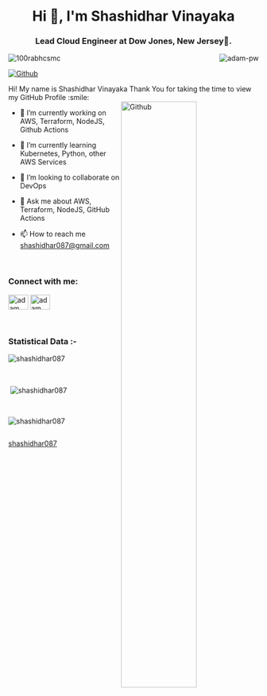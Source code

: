 <h1 align="center">Hi 👋, I'm Shashidhar Vinayaka</h1>
<h3 align="center">Lead Cloud Engineer at Dow Jones, New Jersey🌟.</h3>


<p><img align="right" src="https://github.com/Adam-pw/Adam-pw/blob/main/animation_500_kxa883sd.gif" alt="adam-pw" /></p>


<p align="left"> <img src="https://komarev.com/ghpvc/?username=shashidhar087&label=Profile%20views&color=0e75b6&style=flat" alt="100rabhcsmc" /> </p>

[![Github](https://img.shields.io/github/followers/shashidhar087?label=Follow&style=social)](https://github.com/shashidhar087)

<div size='20px'> Hi! My name is Shashidhar Vinayaka Thank You for taking the time to view my GitHub Profile :smile: 
</div>

<img width="55%" align="right" alt="Github" src="https://raw.githubusercontent.com/onimur/.github/master/.resources/git-header.svg" />

- 🔭 I’m currently working on  AWS, Terraform, NodeJS, Github Actions
  
- 🌱 I’m currently learning Kubernetes, Python, other AWS Services
  
- 👯 I’m looking to collaborate on DevOps
  
- 💬 Ask me about AWS, Terraform, NodeJS, GitHub Actions

- 📫 How to reach me shashidhar087@gmail.com

<br>

<h3 align="left">Connect with me:</h3>
<p align="left">
  <a href="https://www.linkedin.com/in/shashidhar-vinayaka-617061119/" target="blank"><img align="center"
      src="https://raw.githubusercontent.com/rahuldkjain/github-profile-readme-generator/master/src/images/icons/Social/linked-in-alt.svg"
      alt="adam pithewan" height="30" width="40" /></a>
  <a href="https://www.facebook.com/c2hhc3ZpbjIzMDUxOTkxMDE" target="blank"><img align="center"
      src="https://raw.githubusercontent.com/rahuldkjain/github-profile-readme-generator/master/src/images/icons/Social/facebook.svg"
      alt="adam pithen wala" height="30" width="40" /></a>
</p>

<br>


<h3>Statistical Data :-</h3>
<p><img align="center"
    src="https://github-readme-stats.vercel.app/api/top-langs?username=shashidhar087&show_icons=true&locale=en&bg_color=0d1117&text_color=ffffff&layout=compact"
    alt="shashidhar087" 
    bg_color=#808080/></p>

<br>

<p>&nbsp;<img align="center" src="https://github-readme-stats.vercel.app/api?username=shashidhar087&show_icons=true&locale=en&bg_color=0d1117&text_color=ffffff&repo=convoychat"
    alt="shashidhar087" /></p>

<br>

<p><img align="center" src="https://github-readme-streak-stats.herokuapp.com/?user=shashidhar087&theme=dark&background=0d1117&date_format=M%20j%5B%2C%20Y%5D" alt="shashidhar087" /></p>
      
<p align="left"> <a href="https://twitter.com/" target="blank"><img
      src="https://img.shields.io/twitter/follow/?logo=twitter&style=for-the-badge" alt="" /></a> </p>

[shashidhar087](https://github.com/shashidhar087)
